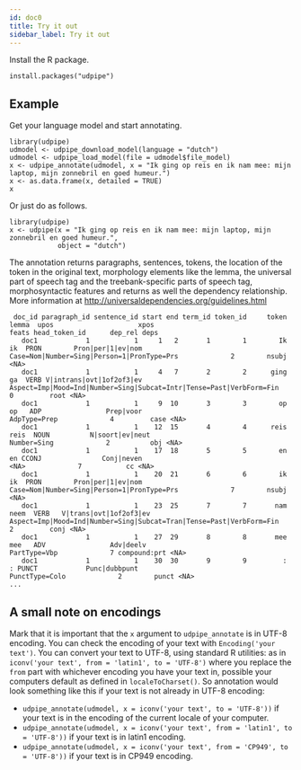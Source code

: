 ```yaml
---
id: doc0
title: Try it out
sidebar_label: Try it out
---
```


Install the R package. 

```
install.packages("udpipe")
```

## Example

Get your language model and start annotating.

```
library(udpipe)
udmodel <- udpipe_download_model(language = "dutch")
udmodel <- udpipe_load_model(file = udmodel$file_model)
x <- udpipe_annotate(udmodel, x = "Ik ging op reis en ik nam mee: mijn laptop, mijn zonnebril en goed humeur.")
x <- as.data.frame(x, detailed = TRUE)
x
```

Or just do as follows.

```
library(udpipe)
x <- udpipe(x = "Ik ging op reis en ik nam mee: mijn laptop, mijn zonnebril en goed humeur.", 
            object = "dutch")
```


The annotation returns paragraphs, sentences, tokens, the location of the token in the original text, morphology elements like the lemma, the universal part of speech tag and the treebank-specific parts of speech tag, morphosyntactic features and returns as well the dependency relationship. More information at http://universaldependencies.org/guidelines.html

```
 doc_id paragraph_id sentence_id start end term_id token_id     token     lemma  upos                     xpos                                                               feats head_token_id      dep_rel deps
   doc1            1           1     1   2       1        1        Ik        ik  PRON        Pron|per|1|ev|nom                          Case=Nom|Number=Sing|Person=1|PronType=Prs             2        nsubj <NA>
   doc1            1           1     4   7       2        2      ging        ga  VERB V|intrans|ovt|1of2of3|ev Aspect=Imp|Mood=Ind|Number=Sing|Subcat=Intr|Tense=Past|VerbForm=Fin             0         root <NA>
   doc1            1           1     9  10       3        3        op        op   ADP                Prep|voor                                                        AdpType=Prep             4         case <NA>
   doc1            1           1    12  15       4        4      reis      reis  NOUN          N|soort|ev|neut                                                         Number=Sing             2          obj <NA>
   doc1            1           1    17  18       5        5        en        en CCONJ               Conj|neven                                                                <NA>             7           cc <NA>
   doc1            1           1    20  21       6        6        ik        ik  PRON        Pron|per|1|ev|nom                          Case=Nom|Number=Sing|Person=1|PronType=Prs             7        nsubj <NA>
   doc1            1           1    23  25       7        7       nam      neem  VERB   V|trans|ovt|1of2of3|ev Aspect=Imp|Mood=Ind|Number=Sing|Subcat=Tran|Tense=Past|VerbForm=Fin             2         conj <NA>
   doc1            1           1    27  29       8        8       mee       mee   ADV                Adv|deelv                                                        PartType=Vbp             7 compound:prt <NA>
   doc1            1           1    30  30       9        9         :         : PUNCT            Punc|dubbpunt                                                      PunctType=Colo             2        punct <NA>
...
```

## A small note on encodings

Mark that it is important that the `x` argument to `udpipe_annotate` is in UTF-8 encoding. 
You can check the encoding of your text with `Encoding('your text')`. You can convert your text to UTF-8, using standard R utilities: as in `iconv('your text', from = 'latin1', to = 'UTF-8')` where you replace the `from` part with whichever encoding you have your text in, possible your computers default as defined in `localeToCharset()`. So annotation would look something like this if your text is not already in UTF-8 encoding: 

- `udpipe_annotate(udmodel, x = iconv('your text', to = 'UTF-8'))` if your text is in the encoding of the current locale of your computer.
- `udpipe_annotate(udmodel, x = iconv('your text', from = 'latin1', to = 'UTF-8'))` if your text is in latin1 encoding. 
- `udpipe_annotate(udmodel, x = iconv('your text', from = 'CP949', to = 'UTF-8'))` if your text is in CP949 encoding. 
